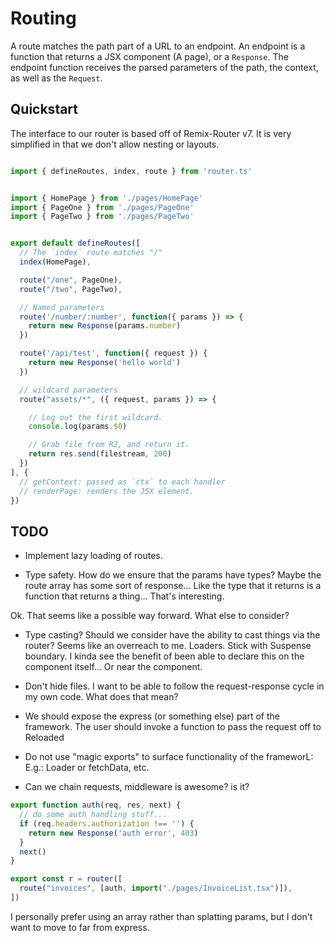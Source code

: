 # Routing

A route matches the path part of a URL to an endpoint. An endpoint is a function that returns a JSX component (A page), or a `Response`. The endpoint function receives the parsed parameters of the path, the context, as well as the `Request`.

## Quickstart

The interface to our router is based off of Remix-Router v7. It is very simplified in that we don't allow nesting or layouts.

```ts

import { defineRoutes, index, route } from 'router.ts'


import { HomePage } from './pages/HomePage'
import { PageOne } from './pages/PageOne'
import { PageTwo } from './pages/PageTwo'


export default defineRoutes([
  // The `index` route matches "/"
  index(HomePage),

  route("/one", PageOne),
  route("/two", PageTwo),

  // Named parameters
  route('/number/:number', function({ params }) => {
    return new Response(params.number)
  })

  route('/api/test', function({ request }) {
    return new Response('hello world')
  })

  // wildcard parameters
  route("assets/*", ({ request, params }) => {

    // Log out the first wildcard.
    console.log(params.$0)

    // Grab file from R2, and return it.
    return res.send(filestream, 200)
  })
], {
  // getContext: passed as `ctx` to each handler
  // renderPage: renders the JSX element.
})
```



## TODO

- Implement lazy loading of routes.

- Type safety. How do we ensure that the params have types? Maybe the route array has some sort of response... Like the type that it returns is a function that returns a thing... That's interesting.

Ok. That seems like a possible way forward. What else to consider?

- Type casting? Should we consider have the ability to cast things via the router? Seems like an overreach to me.
Loaders. Stick with Suspense boundary. I kinda see the benefit of been able to declare this on the component itself... Or near the component.

- Don't hide files. I want to be able to follow the request-response cycle in my own code. What does that mean?
- We should expose the express (or something else) part of the framework. The user should invoke a function to pass the request off to Reloaded

- Do not use "magic exports" to surface functionality of the frameworL: E.g.: Loader or fetchData, etc.

- Can we chain requests, middleware is awesome? is it?
```ts
export function auth(req, res, next) {
  // do some auth handling stuff...
  if (req.headers.authorization !== '') {
    return new Response('auth error', 403)
  }
  next()
}

export const r = router([
  route("invoices", [auth, import("./pages/InvoiceList.tsx")]),
])
```

I personally prefer using an array rather than splatting params, but I don't want to move to far from express.
